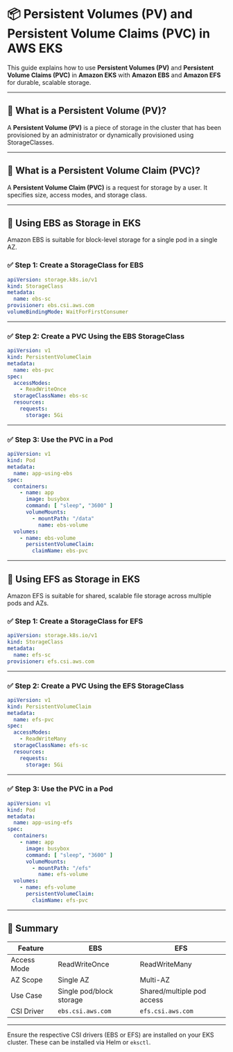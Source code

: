 # 📦 Persistent Volumes (PV) and Persistent Volume Claims (PVC) in AWS EKS

This guide explains how to use **Persistent Volumes (PV)** and **Persistent Volume Claims (PVC)** in **Amazon EKS** with **Amazon EBS** and **Amazon EFS** for durable, scalable storage.

---

## 🔹 What is a Persistent Volume (PV)?

A **Persistent Volume (PV)** is a piece of storage in the cluster that has been provisioned by an administrator or dynamically provisioned using StorageClasses.

---

## 🔸 What is a Persistent Volume Claim (PVC)?

A **Persistent Volume Claim (PVC)** is a request for storage by a user. It specifies size, access modes, and storage class.

---

## 💾 Using EBS as Storage in EKS

Amazon EBS is suitable for block-level storage for a single pod in a single AZ.

### ✅ Step 1: Create a StorageClass for EBS

```yaml
apiVersion: storage.k8s.io/v1
kind: StorageClass
metadata:
  name: ebs-sc
provisioner: ebs.csi.aws.com
volumeBindingMode: WaitForFirstConsumer
```

---

### ✅ Step 2: Create a PVC Using the EBS StorageClass

```yaml
apiVersion: v1
kind: PersistentVolumeClaim
metadata:
  name: ebs-pvc
spec:
  accessModes:
    - ReadWriteOnce
  storageClassName: ebs-sc
  resources:
    requests:
      storage: 5Gi
```

---

### ✅ Step 3: Use the PVC in a Pod

```yaml
apiVersion: v1
kind: Pod
metadata:
  name: app-using-ebs
spec:
  containers:
    - name: app
      image: busybox
      command: [ "sleep", "3600" ]
      volumeMounts:
        - mountPath: "/data"
          name: ebs-volume
  volumes:
    - name: ebs-volume
      persistentVolumeClaim:
        claimName: ebs-pvc
```

---

## 📂 Using EFS as Storage in EKS

Amazon EFS is suitable for shared, scalable file storage across multiple pods and AZs.

### ✅ Step 1: Create a StorageClass for EFS

```yaml
apiVersion: storage.k8s.io/v1
kind: StorageClass
metadata:
  name: efs-sc
provisioner: efs.csi.aws.com
```

---

### ✅ Step 2: Create a PVC Using the EFS StorageClass

```yaml
apiVersion: v1
kind: PersistentVolumeClaim
metadata:
  name: efs-pvc
spec:
  accessModes:
    - ReadWriteMany
  storageClassName: efs-sc
  resources:
    requests:
      storage: 5Gi
```

---

### ✅ Step 3: Use the PVC in a Pod

```yaml
apiVersion: v1
kind: Pod
metadata:
  name: app-using-efs
spec:
  containers:
    - name: app
      image: busybox
      command: [ "sleep", "3600" ]
      volumeMounts:
        - mountPath: "/efs"
          name: efs-volume
  volumes:
    - name: efs-volume
      persistentVolumeClaim:
        claimName: efs-pvc
```

---

## 🔁 Summary

| Feature | EBS | EFS |
|--------|-----|-----|
| Access Mode | ReadWriteOnce | ReadWriteMany |
| AZ Scope | Single AZ | Multi-AZ |
| Use Case | Single pod/block storage | Shared/multiple pod access |
| CSI Driver | `ebs.csi.aws.com` | `efs.csi.aws.com` |

---

Ensure the respective CSI drivers (EBS or EFS) are installed on your EKS cluster. These can be installed via Helm or `eksctl`.
